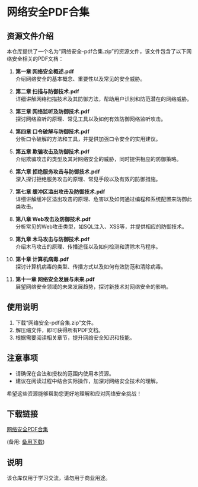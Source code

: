 # 网络安全PDF合集

## 资源文件介绍

本仓库提供了一个名为“网络安全-pdf合集.zip”的资源文件，该文件包含了以下网络安全相关的PDF文档：

1. **第一章 网络安全概述.pdf**  
   介绍网络安全的基本概念、重要性以及常见的安全威胁。

2. **第二章 扫描与防御技术.pdf**  
   详细讲解网络扫描技术及其防御方法，帮助用户识别和防范潜在的网络威胁。

3. **第三章 网络监听及防御技术.pdf**  
   探讨网络监听的原理、常见工具以及如何有效防御网络监听攻击。

4. **第四章 口令破解与防御技术.pdf**  
   分析口令破解的方法和工具，并提供加强口令安全的实用建议。

5. **第五章 欺骗攻击及防御技术.pdf**  
   介绍欺骗攻击的类型及其对网络安全的威胁，同时提供相应的防御策略。

6. **第六章 拒绝服务攻击与防御技术.pdf**  
   深入探讨拒绝服务攻击的原理、常见手段以及有效的防御措施。

7. **第七章 缓冲区溢出攻击及防御技术.pdf**  
   详细讲解缓冲区溢出攻击的原理、危害以及如何通过编程和系统配置来防御此类攻击。

8. **第八章 Web攻击及防御技术.pdf**  
   分析常见的Web攻击类型，如SQL注入、XSS等，并提供相应的防御技术。

9. **第九章 木马攻击与防御技术.pdf**  
   介绍木马攻击的原理、传播途径以及如何检测和清除木马程序。

10. **第十章 计算机病毒.pdf**  
    探讨计算机病毒的类型、传播方式以及如何有效防范和清除病毒。

11. **第十一章 网络安全发展与未来.pdf**  
    展望网络安全领域的未来发展趋势，探讨新技术对网络安全的影响。

## 使用说明

1. 下载“网络安全-pdf合集.zip”文件。
2. 解压缩文件，即可获得所有PDF文档。
3. 根据需要阅读相关章节，提升网络安全知识和技能。

## 注意事项

- 请确保在合法和授权的范围内使用本资源。
- 建议在阅读过程中结合实际操作，加深对网络安全技术的理解。

希望这些资源能够帮助您更好地理解和应对网络安全挑战！

## 下载链接
[网络安全PDF合集](https://pan.quark.cn/s/ae8671319a29) 

(备用: [备用下载](https://pan.baidu.com/s/1Lt-clrpjP2yEaKx-pvcZcQ?pwd=1234))

## 说明

该仓库仅用于学习交流，请勿用于商业用途。
